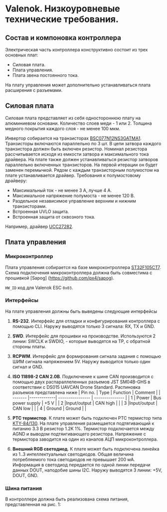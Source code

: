 # Valenok. Низкоуровневые технические требования.

## Состав и компоновка контроллера

Электрическая часть контроллера конструктивно состоит из трех основных плат:
 
 * Силовая плата.
 * Плата управления.
 * Плата звена постоянного тока. 
 
На плату управления может дополнительно устанавливаться плата расширения с разъемами. 

## Силовая плата

Силовая плата представляет из себя одностороннюю плату на алюминиевом основани.
Количество слоев меди - 1 или 2.
Толщина медного покрытия каждого слоя - не менее 100 мкм. 

Инвертор собирается на транзисторах [BSC077N12NS3GATMA1](https://www.digikey.com/en/products/detail/infineon-technologies/BSC077N12NS3GATMA1/2337847).
Транзисторы включаются параллельно по 3 шт. В цепи затвора каждого транзистора должен быть включен резистор. Номинал резистора рассчитывается исходя из емкости затвора и
максимального тока драйвера. На плате также должен устанавливаться резистор затворов параллельно включенных транзисторов. На первой итерации он будет заменен перемычкой.
Рядом с каждым транзисторным полумостом на плате устанавливается драйвер. 
Требования к полумостовому драйверу:
 
 * Максимальный ток - не менее 3 А, лучше 4 А.
 * Максимальное напряжение полумоста - не менее 120 В.
 * Раздельное независимое управление верхним и нижним транзисторами. 
 * Встроенная UVLO защита. 
 * Встроенная защита от сквозного тока.

Например, драйвер [UCC27282](https://www.ti.com/lit/ds/snvsaq5a/snvsaq5a.pdf?ts=1602424164509).

## Плата управления

### Микроконтроллер
Плата управления собирается на базе микроконтроллера [ST32F105CT7](https://www.st.com/en/microcontrollers-microprocessors/stm32f105-107.html).
Схема подключения микроконтроллера должна быть совместима с прошивкой [Sapog] (https://github.com/px4/sapog). 

`HW_ID` код для Valenok ESC `0x03`.

### Интерфейсы

На плате управления должны быть выведены следующие интерфейсы
1. **RS-232**. Интерфейс для отладки и конфигурирования контроллера с помощью CLI. Наружу выводятся только 3 сигнала: RX, TX и GND.
2. **SWD**. Интерфейс для прошивки на производстве. Используются 2 линии: SWCLK и SWDIO, - которые выводятся на TP, с обратной стороны платы.
3. **RCPWM**. Интерфейс для формирования сигнала задания с помощью ШИМ сигнала напряжением 5V. Наружу выводится только один сигнал и GND.
4. **ISO 11898-2 CAN 2.0B**. Подключение к шине CAN производится с помощью двух распараллеленных разъемов JST SM04B-GHS в соответствии с DS015 UAVCAN 
Drone Standard. 
Распиновка разъемов представлена ниже
| Pin no. | Type        | Function         | Comment         | 
| ------- |-------------| ---------------- | --------------- |
|    1    | Power       | Bus power supply | +5 V            |
|    2    |Input/output |    CAN high      |                 |
|    3    |Input/output |    CAN low       |                 |
|	   4    | Ground      |     Ground       |                 |

5. **PTC термистор**. К плате может быть подключен PTC термистор типа [KTY-84/130](https://www.nxp.com/docs/en/data-sheet/KTY84_SER.pdf?).
На плате управления размещается подтягивающий к питанию 3.3 В резистор 1.2K 1%. Термистор подключается между AGND и выводом подтяигивающего резистора.
Напряжение с термистора заводится на один из каналов АЦП микроконтроллера.
6. **Внешний RGB светодиод**. К плате может быть подключена линейка из 1..3 интеллектуальных светодиодов. Общая величина потребляемого тока светодиодов
не превышает 200 мА. Информация в светодиод передается по одной линии передачи данных DOUT, наподобие шины I2C. Наружу выводятся 3 линии: +5V, DOUT, GND.

### Шина питания

В контроллере должна быть реализована схема питания, представленная на рис. 1:
